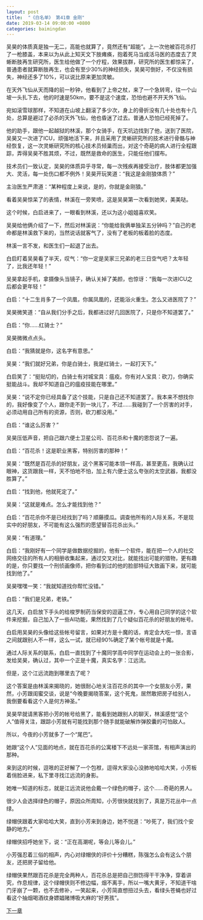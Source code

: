 ```yaml
---
layout: post
title:  "《白名单》 第41章 金刚"
date: 2019-03-14 09:00:00 +0800
categories: baimingdan
---
```

吴昊的体质真是独一无二，高能也就算了，竟然还有“超能”。上一次他被百花杀打了一枪膝盖，本来以为从此上知天文下肢瘫痪，抱着死马当成活马医的态度去了灵蜥断肢再生研究所，医生给他做了一个疗程，效果拔群，研究所的医生都惊呆了，普通患者就算断肢再生，也会有至少30%的神经损失，吴昊可倒好，不仅没有损失，神经还多了10%，可以说比原来更加灵敏。

在天外飞仙从天而降的前一秒钟，他看到了上帝之杖，来了一个急转弯，往一个山坡一头扎下去，他的时速是50km，要不是这个速度，恐怕也避不开天外飞仙。

宛如滚雪球那样，不知道在山坡上翻滚了多少次，身上的骨折没有几十处也有十几处，总算是避过了必杀的天外飞仙，他也昏迷了过去。普通人恐怕已经死掉了。

他的助手，跟他一起越狱的林溪，那个女骑手，在天坑边找到了他，送到了医院，吴昊又一次进了ICU，顽强地活下来，并且采用了灵蜥研究所的技术进行骨骼与神经恢复，这一次灵蜥研究所的核心技术员倾巢而出，对这个奇葩的病人进行全程跟踪，弄得吴昊不胜其烦，不过，既然是救命的医生，只能任他们摆布。

技术员们一致认定，吴昊的体质异乎寻常，每一次残疾再接受治疗，肢体都更加强大、灵活，每一处伤口都不例外！吴昊开玩笑道：“我这是金刚狼体质？”

主治医生严肃道：“某种程度上来说，是的，你就是金刚狼。”

看着吴昊惊呆了的表情，林溪在一旁笑喷，这是吴昊第一次看到她笑，美美哒。

这个时候，白启进来了，一眼看到林溪，还以为这小姐姐喜欢笑。

吴昊给他俩介绍了一下，然后对林溪说：“你能给我俩单独呆五分钟吗？”自己的老命都是林溪救下来的，当然说话就客气了，没有了老板的板着脸的态度。

林溪一言不发，和医生们一起退了出去。

白启盯着吴昊看了半天，叹气：“你一定是吴家三兄弟的老三日空气吧？太年轻了，比我还年轻！”

吴昊拿起手机，拿摄像头当镜子，确认关掉了美颜，也惊讶：“我每一次进ICU之后都会更年轻！”

白启：“十二生肖多了一个凤凰，你属凤凰的，还能浴火重生。怎么又进医院了？”

吴昊微笑道：“自从我们分手之后，我都进过好几回医院了，只是你不知道罢了。”

白启：“你……红骑士？”

吴昊微微点点头。

白启：“我猜就是你，这名字有意思。”

吴昊：“我们就好兄弟，你是白骑士，我是红骑士，一起打天下。”

白启笑了：“挺贴切的，白骑士有对城宝具：瘟疫。你有对人宝具：砍刀，你确实挺能战斗。我却不知道自己的瘟疫技能在哪里。”

吴昊：“说不定你已经具备了这个技能，只是自己还不知道罢了。我本来不想找你的，我好像变了个人，跟你走不到一块儿了，不过……我碰到了一个厉害的对手，必须动用自己所有的资源，否则，砍刀都没用。”

白启：“谁这么厉害？”

吴昊压低声音，把自己跟六便士卫星公司、百花杀和十魔的恩怨说了一遍。

白启：“百花杀！这是职业黑客，特别厉害的那种！”

吴昊：“既然是百花杀的好朋友，这个黑客可能本领一样高，甚至更高，我确认过眼神，这货跟我一样，天不怕地不怕，加上有六便士这么夸张的太空武器，我都没胜算了。”

白启：“找到他，他就死定了。”

吴昊：“这就是难点。怎么才能找到他？”

白启：“百花杀你不是已经找到了吗？顺藤摸瓜。调查他所有的人际关系，不是现实中的好朋友，不可能有这么强烈的愿望替百花杀出头。”

吴昊：“有道理。”

白启：“我刚好有一个同学是做数据挖掘的，他有一个软件，能在把一个人的社交网络交往的所有人的相册收集起来，通过交叉对比，就能找出可能的猎物，更有趣的是，你只要找一个刑侦画像师，把你看到过的他的脸部特征大致画下来，就可能找到他了。”

吴昊嘿嘿一笑：“我就知道找你帮忙没错。”

白启：“我们是兄弟，老铁。”

这几天，白启放下手头的给梭罗制药当保安的逗逼工作，专心用自己同学的这个软件来挖掘，自己加入了一些AI功能，果然找到了几个疑似百花杀的好朋友的帐号。

白启用吴昊的头像给这些帐号留言，如果对方是十魔的话，肯定会大吃一惊，言语之间就跟别人不一样，这么一试，就已经90%确定了某个帐号就是十魔。

通过人际关系的联系，白启一直找到了十魔同学高中同学在运动会上的一张合影，发给吴昊，确认过，其中一个正是十魔，真实名字：江远流。

但是，这个江远流跑到哪里去了呢？

这个答案是由林溪来揭晓的，她很耐心地关注百花杀的其中一个女朋友小芳，果然，小芳跟闺蜜交谈，说是“今晚要揭晓答案，这个死鬼，居然敢把房子给别人，我倒要看看这个人是何方神圣。”

吴昊早就请黑客把小芳的帐号给黑了，能看到她跟别人的聊天，林溪感觉“这个人”值得关注，跟踪小芳就有可能找到那个随手就能破解炸弹胶囊的可怕敌人。

所以，今夜的小芳就多了一个“尾巴”。

她跟“这个人”见面的地点，就在百花杀的公寓楼下不远处一家茶馆，有相声演出的那种。

来到这的时候，逗哏的正好解了一个包袱，逗得大家没心没肺地哈哈大笑，小芳板着俏脸进来，私下里寻找江远流的身影。

她唯一知道的标志，就是江远流说他会戴一个绿色的帽子，这个……奇葩的男人。

很少人会选择绿色的帽子，原因众所周知，小芳很快就找到了，真是万花丛中一点绿。

绿帽侠跟着大家哈哈大笑，直到小芳来到身边，她不悦道：“吵死了，我们找个安静的地方。”

绿帽侠招呼她坐下，说：“正在高潮呢，等会儿等会儿。”

小芳强忍着三俗的相声，内心对绿帽侠的评价十分糟糕，陈强怎么会有这么个朋友，还把房子留给他。

绿帽侠果然跟百花杀是完全两种人，百花杀总是把自己捯饬得干干净净，穿着讲究，作息规律，这个绿帽侠则不修边幅，烟不离手，所以一嘴大黄牙，不知道干啥门牙崩了一颗，也不去修补，一笑起来，小芳简直想扭过头去，看绿头苍蝇也好过看这个抽烟喝酒纹身嫖娼赌博吸大麻的“好男孩”。

[下一章](/baimingdan/2019/03/15/42.html)
